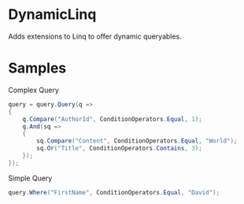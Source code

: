 # DynamicLinq
Adds extensions to Linq to offer dynamic queryables.


# Samples
Complex Query
```csharp
query = query.Query(q =>
{
    q.Compare("AuthorId", ConditionOperators.Equal, 1);
    q.And(sq =>
    {
        sq.Compare("Content", ConditionOperators.Equal, "World");
        sq.Or("Title", ConditionOperators.Contains, 3);
    });
});
```

Simple Query
```csharp
query.Where("FirstName", ConditionOperators.Equal, "David");
```
